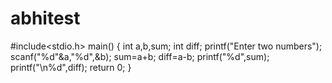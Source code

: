 # abhitest
#include<stdio.h>
main()
{
int a,b,sum;
int diff;
printf("Enter two numbers");
scanf("%d"&a,"%d",&b);
sum=a+b;
diff=a-b;
printf("%d",sum);
printf("\n%d",diff);
return 0;
}
